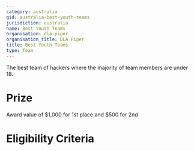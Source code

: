 ```yaml
---
category: australia
gid: australia-best-youth-teams
jurisdiction: australia
name: Best Youth Teams
organisation: dla-piper
organisation_title: DLA Piper
title: Best Youth Teams
type: Team
---
```


The best team of hackers where the majority of team members are under 18.

# Prize
Award value of $1,000 for 1st place and $500 for 2nd

# Eligibility Criteria
